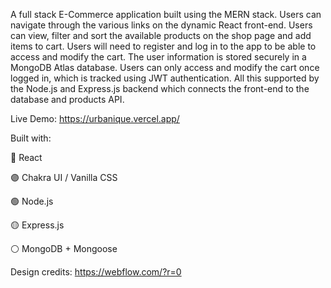 A full stack E-Commerce application built using the MERN stack. Users can navigate through the various links on the dynamic React front-end. Users can view, filter and sort the available products on the shop page and add items to cart. 
Users will need to register and log in to the app to be able to access and modify the cart. The user information is stored securely in a MongoDB Atlas database. Users can only access and modify the cart once logged in, which is tracked using JWT authentication. 
All this supported by the Node.js and Express.js backend which connects the front-end to the database and products API.

Live Demo: https://urbanique.vercel.app/

Built with:

🔵 React

🟣 Chakra UI / Vanilla CSS

🟢 Node.js

🟡 Express.js

⚪ MongoDB + Mongoose

Design credits: https://webflow.com/?r=0

